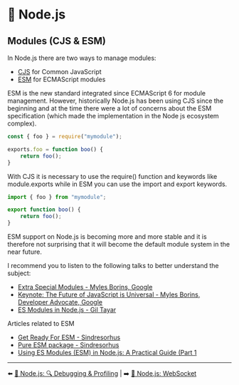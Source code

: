 # 🐢 Node.js

## Modules (CJS & ESM)

In Node.js there are two ways to manage modules:

- [CJS](https://nodejs.org/api/modules.html) for Common JavaScript
- [ESM](https://nodejs.org/api/esm.html) for ECMAScript modules

ESM is the new standard integrated since ECMAScript 6 for module management. However, historically Node.js has been using CJS since the beginning and at the time there were a lot of concerns about the ESM specification (which made the implementation in the Node js ecosystem complex).

```js
const { foo } = require("mymodule");

exports.foo = function boo() {
    return foo();
}
```

With CJS it is necessary to use the require() function and keywords like module.exports while in ESM you can use the import and export keywords.

```js
import { foo } from "mymodule";

export function boo() {
    return foo();
}
```

ESM support on Node.js is becoming more and more stable and it is therefore not surprising that it will become the default module system in the near future.


I recommend you to listen to the following talks to better understand the subject:

- [Extra Special Modules - Myles Borins, Google](https://www.youtube.com/watch?v=bP0tlIcA3ns)
- [Keynote: The Future of JavaScript is Universal - Myles Borins, Developer Advocate, Google](https://www.youtube.com/watch?v=o2M7g8Xwc7g)
- [ES Modules in Node.js - Gil Tayar](https://www.youtube.com/watch?v=mMEKrHmZLpQ&list=PL0CdgOSSGlBalMPxFFycq7OIqQF8cJS28&index=7)

Articles related to ESM

- [Get Ready For ESM - Sindresorhus](https://gist.github.com/suntong/495573d515a086198154597968b75ee2)
- [Pure ESM package - Sindresorhus](https://gist.github.com/sindresorhus/a39789f98801d908bbc7ff3ecc99d99c)
- [Using ES Modules (ESM) in Node.js: A Practical Guide (Part 1](https://gils-blog.tayar.org/posts/using-jsm-esm-in-nodejs-a-practical-guide-part-1/)

---

⬅️ [🐢 Node.js: 🔍 Debugging & Profiling](./9-debugging-and-profiling.md) |
➡️ [🐢 Node.js: WebSocket](./11-websocket.md)
